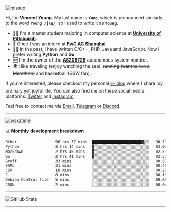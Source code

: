 <p align="left"> <img src="https://komarev.com/ghpvc/?username=missuo&label=Profile%20views&color=0e75b6&style=flat" alt="missuo" /> </p>


Hi, I'm **Vincent Young**. My last name is **`Yang`**, which is pronounced similarly to the word **`Young /jʌŋ/`**, so I used to write it as **`Young`**. 

-  👨‍🎓 I'm a master student majoring in computer science at [**University of Pittsburgh**](https://www.pitt.edu).
-  💼 Once I was an intern at **[PwC AC Shanghai](https://www.linkedin.com/company/pwc-ac-shanghai/)**.
-  👨‍💻 In the past, I have written C/C++, PHP, Java and JavaScript. Now I prefer writing **Python** and **Go**.
-  🆕 I'm the owner of the **[AS206729](https://bgp.tools/AS206729)** autonomous system number.
-  🌍 I like traveling (enjoy watching the sea), ~~running (want to run a Marathon)~~ and basketball (GSW fan).

If you're interested, please checkout my personal [✏️ blog](https://missuo.me/) where I share my ordinary yet joyful life. You can also find me on these social media platforms: [Twitter](https://twitter.com/m1ssuo) and [Instagram](https://www.instagram.com/m1ssuo).

Feel free to contact me via <a href="mailto:i@yyt.moe">Email</a>, [Telegram](https://t.me/missuo) or [Discord](https://discordapp.com/users/missuo#7448).

-------

[![wakatime](https://wakatime.com/badge/user/c13cd961-40ca-417a-afb6-1f9ea8ac295c.svg)](https://wakatime.com/@missuo)

📊 **Monthly development breakdown**
<!--START_SECTION:waka-->

```txt
Other                 96 hrs 37 mins  ██████████████████████▓░░   90.11 %
Python                3 hrs 14 mins   ▓░░░░░░░░░░░░░░░░░░░░░░░░   03.03 %
Markdown              2 hrs 46 mins   ▓░░░░░░░░░░░░░░░░░░░░░░░░   02.59 %
Go                    2 hrs 41 mins   ▓░░░░░░░░░░░░░░░░░░░░░░░░   02.51 %
Groff                 33 mins         ░░░░░░░░░░░░░░░░░░░░░░░░░   00.52 %
YAML                  31 mins         ░░░░░░░░░░░░░░░░░░░░░░░░░   00.49 %
CSV                   18 mins         ░░░░░░░░░░░░░░░░░░░░░░░░░   00.28 %
C                     8 mins          ░░░░░░░░░░░░░░░░░░░░░░░░░   00.13 %
Debian Control file   5 mins          ░░░░░░░░░░░░░░░░░░░░░░░░░   00.09 %
JSON                  2 mins          ░░░░░░░░░░░░░░░░░░░░░░░░░   00.04 %
```

<!--END_SECTION:waka-->

-------

![GitHub Stats](https://github-readme-stats-opal-alpha-76.vercel.app/api?username=missuo&show_icons=true&theme=transparent)

-------

